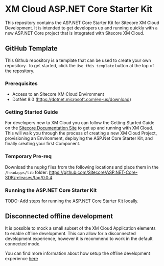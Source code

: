 # XM Cloud ASP.NET Core Starter Kit
This repository contains the ASP.NET Core Starter Kit for Sitecore XM Cloud Development. It is intended to get developers up and running quickly with a new ASP.NET Core project that is integrated with Sitecore XM Cloud.

## GitHub Template
This Github repository is a template that can be used to create your own repository. To get started, click the `Use this template` button at the top of the repository. 

### Prerequisites
- Access to an Sitecore XM Cloud Environment
- DotNet 8.0 (https://dotnet.microsoft.com/en-us/download)

### Getting Started Guide
For developers new to XM Cloud you can follow the Getting Started Guide on the [Sitecore Documentation Site](https://doc.sitecore.com/xmc) to get up and running with XM Cloud. This will walk you through the process of creating a new XM Cloud Project, provisioning an Environment, deploying the ASP.Net Core Starter Kit, and finally creating your first Component.

### Temporary Pre-req
Download the nupkg files from the following locations and place them in the `/headapps/lib` folder: https://github.com/Sitecore/ASP.NET-Core-SDK/releases/tag/0.0.4

### Running the ASP.NET Core Starter Kit
TODO: Add steps for running the ASP.NET Core Starter Kit locally.

## Disconnected offline development
It is possible to mock a small subset of the XM Cloud Application elements to enable offline development. This can allow for a disconnected development experience, however it is recommend to work in the default connected mode.

You can find more information about how setup the offline development experience [here](./localContainers/README.md)